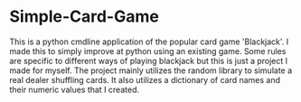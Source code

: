 # Simple-Card-Game

This is a python cmdline application of the popular card game 'Blackjack'.
I made this to simply improve at python using an existing game.
Some rules are specific to different ways of playing blackjack but this
is just a project I made for myself. The project mainly utilizes the random
library to simulate a real dealer shuffling cards. It also utilizes a dictionary
of card names and their numeric values that I created.
